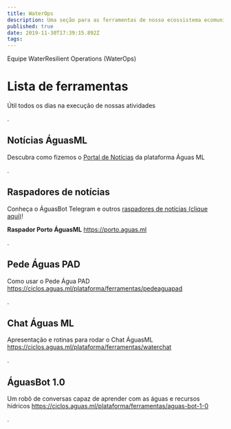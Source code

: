```yaml
---
title: WaterOps
description: Uma seção para as ferramentas de nosso ecossistema ecomunicativo
published: true
date: 2019-11-30T17:39:15.892Z
tags: 
---
```


Equipe WaterResilient Operations (WaterOps)


# Lista de ferramentas
Útil todos os dias na execução de nossas atividades

.
## Notícias ÁguasML
Descubra como fizemos o [Portal de Notícias](https://ciclos.aguas.ml/plataforma/raspadores/noticias-aguasml "Portal de Notícias ÁguasML") da plataforma Águas ML


.
## Raspadores de notícias
Conheça o ÁguasBot Telegram e outros [raspadores de notícias (clique aqui)](https://ciclos.aguas.ml/plataforma/raspadores "Raspadores ÁguasML")!


**Raspador Porto ÁguasML**
https://porto.aguas.ml 

.
## Pede Águas PAD

Como usar o Pede Água PAD
https://ciclos.aguas.ml/plataforma/ferramentas/pedeaguapad

.
## Chat Águas ML

Apresentação e rotinas para rodar o Chat ÁguasML
https://ciclos.aguas.ml/plataforma/ferramentas/waterchat

.
## ÁguasBot 1.0

Um robô de conversas capaz de aprender com as águas e recursos hídricos
https://ciclos.aguas.ml/plataforma/ferramentas/aguas-bot-1-0

.
